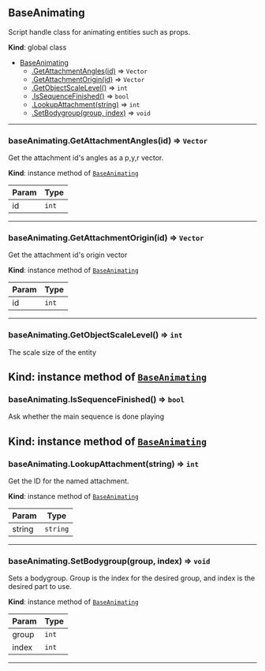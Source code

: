 <a name="BaseAnimating"></a>

## BaseAnimating
Script handle class for animating entities such as props.

**Kind**: global class  

* [BaseAnimating](#BaseAnimating)
    * [.GetAttachmentAngles(id)](#BaseAnimating+GetAttachmentAngles) ⇒ <code>Vector</code>
    * [.GetAttachmentOrigin(id)](#BaseAnimating+GetAttachmentOrigin) ⇒ <code>Vector</code>
    * [.GetObjectScaleLevel()](#BaseAnimating+GetObjectScaleLevel) ⇒ <code>int</code>
    * [.IsSequenceFinished()](#BaseAnimating+IsSequenceFinished) ⇒ <code>bool</code>
    * [.LookupAttachment(string)](#BaseAnimating+LookupAttachment) ⇒ <code>int</code>
    * [.SetBodygroup(group, index)](#BaseAnimating+SetBodygroup) ⇒ <code>void</code>

---
<a name="BaseAnimating+GetAttachmentAngles"></a>

### baseAnimating.GetAttachmentAngles(id) ⇒ <code>Vector</code>
Get the attachment id's angles as a p,y,r vector.

**Kind**: instance method of [<code>BaseAnimating</code>](#BaseAnimating)  

| Param | Type |
| --- | --- |
| id | <code>int</code> | 

---
<a name="BaseAnimating+GetAttachmentOrigin"></a>

### baseAnimating.GetAttachmentOrigin(id) ⇒ <code>Vector</code>
Get the attachment id's origin vector

**Kind**: instance method of [<code>BaseAnimating</code>](#BaseAnimating)  

| Param | Type |
| --- | --- |
| id | <code>int</code> | 

---
<a name="BaseAnimating+GetObjectScaleLevel"></a>

### baseAnimating.GetObjectScaleLevel() ⇒ <code>int</code>
The scale size of the entity

**Kind**: instance method of [<code>BaseAnimating</code>](#BaseAnimating)  
---
<a name="BaseAnimating+IsSequenceFinished"></a>

### baseAnimating.IsSequenceFinished() ⇒ <code>bool</code>
Ask whether the main sequence is done playing

**Kind**: instance method of [<code>BaseAnimating</code>](#BaseAnimating)  
---
<a name="BaseAnimating+LookupAttachment"></a>

### baseAnimating.LookupAttachment(string) ⇒ <code>int</code>
Get the ID for the named attachment.

**Kind**: instance method of [<code>BaseAnimating</code>](#BaseAnimating)  

| Param | Type |
| --- | --- |
| string | <code>string</code> | 

---
<a name="BaseAnimating+SetBodygroup"></a>

### baseAnimating.SetBodygroup(group, index) ⇒ <code>void</code>
Sets a bodygroup. Group is the index for the desired group, and index is the desired part to use.

**Kind**: instance method of [<code>BaseAnimating</code>](#BaseAnimating)  

| Param | Type |
| --- | --- |
| group | <code>int</code> | 
| index | <code>int</code> | 

---
